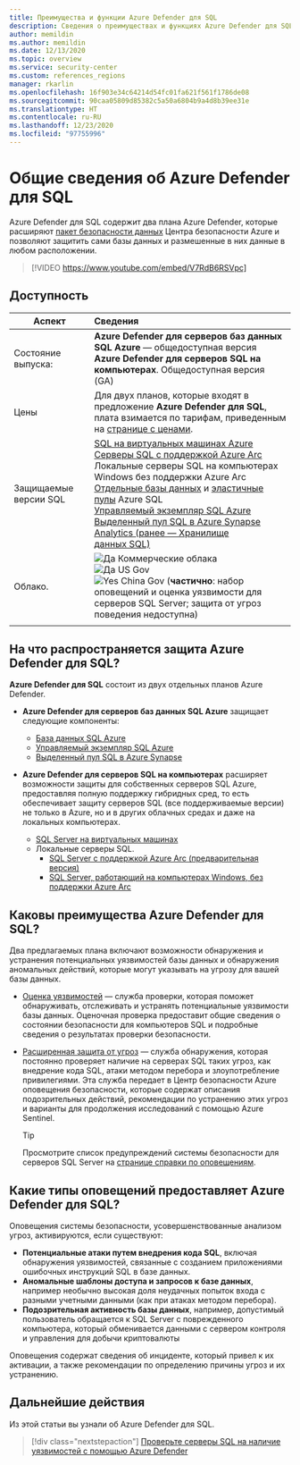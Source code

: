 ```yaml
---
title: Преимущества и функции Azure Defender для SQL
description: Сведения о преимуществах и функциях Azure Defender для SQL.
author: memildin
ms.author: memildin
ms.date: 12/13/2020
ms.topic: overview
ms.service: security-center
ms.custom: references_regions
manager: rkarlin
ms.openlocfilehash: 16f903e34c64214d54fc01fa621f561f1786de08
ms.sourcegitcommit: 90caa05809d85382c5a50a6804b9a4d8b39ee31e
ms.translationtype: HT
ms.contentlocale: ru-RU
ms.lasthandoff: 12/23/2020
ms.locfileid: "97755996"
---
```

# <a name="introduction-to-azure-defender-for-sql"></a>Общие сведения об Azure Defender для SQL

Azure Defender для SQL содержит два плана Azure Defender, которые расширяют [пакет безопасности данных](../azure-sql/database/azure-defender-for-sql.md) Центра безопасности Azure и позволяют защитить сами базы данных и размешенные в них данные в любом расположении. 

> [!VIDEO https://www.youtube.com/embed/V7RdB6RSVpc]

## <a name="availability"></a>Доступность

|Аспект|Сведения|
|----|:----|
|Состояние выпуска:|**Azure Defender для серверов баз данных SQL Azure** — общедоступная версия<br>**Azure Defender для серверов SQL на компьютерах**. Общедоступная версия (GA) |
|Цены|Для двух планов, которые входят в предложение **Azure Defender для SQL**, плата взимается по тарифам, приведенным на [странице с ценами](security-center-pricing.md).|
|Защищаемые версии SQL|[SQL на виртуальных машинах Azure](../azure-sql/virtual-machines/windows/sql-server-on-azure-vm-iaas-what-is-overview.md)<br>[Серверы SQL с поддержкой Azure Arc](https://docs.microsoft.com/sql/sql-server/azure-arc/overview)<br>Локальные серверы SQL на компьютерах Windows без поддержки Azure Arc<br>[Отдельные базы данных](../azure-sql/database/single-database-overview.md) и [эластичные пулы](../azure-sql/database/elastic-pool-overview.md) Azure SQL<br>[Управляемый экземпляр SQL Azure](../azure-sql/managed-instance/sql-managed-instance-paas-overview.md)<br>[Выделенный пул SQL в Azure Synapse Analytics (ранее — Хранилище данных SQL)](../synapse-analytics/sql-data-warehouse/sql-data-warehouse-overview-what-is.md)|
|Облако.|![Да](./media/icons/yes-icon.png) Коммерческие облака<br>![Да](./media/icons/yes-icon.png) US Gov<br>![Yes](./media/icons/yes-icon.png) China Gov (**частично**: набор оповещений и оценка уязвимости для серверов SQL Server; защита от угроз поведения недоступна)|
|||

## <a name="what-does-azure-defender-for-sql-protect"></a>На что распространяется защита Azure Defender для SQL?

**Azure Defender для SQL** состоит из двух отдельных планов Azure Defender.

- **Azure Defender для серверов баз данных SQL Azure** защищает следующие компоненты:
    - [База данных SQL Azure](../azure-sql/database/sql-database-paas-overview.md)
    - [Управляемый экземпляр SQL Azure](../azure-sql/managed-instance/sql-managed-instance-paas-overview.md)
    - [Выделенный пул SQL в Azure Synapse](../synapse-analytics/sql-data-warehouse/sql-data-warehouse-overview-what-is.md)

- **Azure Defender для серверов SQL на компьютерах** расширяет возможности защиты для собственных серверов SQL Azure, предоставляя полную поддержку гибридных сред, то есть обеспечивает защиту серверов SQL (все поддерживаемые версии) не только в Azure, но и в других облачных средах и даже на локальных компьютерах.
    - [SQL Server на виртуальных машинах](https://azure.microsoft.com/services/virtual-machines/sql-server/)
    - Локальные серверы SQL.
        - [SQL Server с поддержкой Azure Arc (предварительная версия)](https://docs.microsoft.com/sql/sql-server/azure-arc/overview)
        - [SQL Server, работающий на компьютерах Windows, без поддержки Azure Arc](../azure-monitor/platform/agent-windows.md)


## <a name="what-are-the-benefits-of-azure-defender-for-sql"></a>Каковы преимущества Azure Defender для SQL?

Два предлагаемых плана включают возможности обнаружения и устранения потенциальных уязвимостей базы данных и обнаружения аномальных действий, которые могут указывать на угрозу для вашей базы данных.

- [Оценка уязвимостей](../azure-sql/database/sql-vulnerability-assessment.md) — служба проверки, которая поможет обнаруживать, отслеживать и устранять потенциальные уязвимости базы данных. Оценочная проверка предоставит общие сведения о состоянии безопасности для компьютеров SQL и подробные сведения о результатах проверки безопасности.

- [Расширенная защита от угроз](../azure-sql/database/threat-detection-overview.md) — служба обнаружения, которая постоянно проверяет наличие на серверах SQL таких угроз, как внедрение кода SQL, атаки методом перебора и злоупотребление привилегиями. Эта служба передает в Центр безопасности Azure оповещения безопасности, которые содержат описания подозрительных действий, рекомендации по устранению этих угроз и варианты для продолжения исследований с помощью Azure Sentinel. 
    > [!TIP]
    > Просмотрите список предупреждений системы безопасности для серверов SQL Server на [странице справки по оповещениям](alerts-reference.md#alerts-sql-db-and-warehouse).


## <a name="what-kind-of-alerts-does-azure-defender-for-sql-provide"></a>Какие типы оповещений предоставляет Azure Defender для SQL?

Оповещения системы безопасности, усовершенствованные анализом угроз, активируются, если существуют:

- **Потенциальные атаки путем внедрения кода SQL**, включая обнаружения уязвимостей, связанные с созданием приложениями ошибочных инструкций SQL в базе данных.
- **Аномальные шаблоны доступа и запросов к базе данных**, например необычно высокая доля неудачных попыток входа с разными учетными данными (как при атаках методом перебора).
- **Подозрительная активность базы данных**, например, допустимый пользователь обращается к SQL Server с поврежденного компьютера, который обменивается данными с сервером контроля и управления для добычи криптовалюты

Оповещения содержат сведения об инциденте, который привел к их активации, а также рекомендации по определению причины угроз и их устранению.



## <a name="next-steps"></a>Дальнейшие действия

Из этой статьи вы узнали об Azure Defender для SQL.

> [!div class="nextstepaction"]
> [Проверьте серверы SQL на наличие уязвимостей с помощью Azure Defender](defender-for-sql-usage.md)